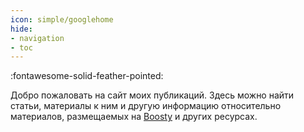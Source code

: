 ```yaml
---
icon: simple/googlehome
hide:
- navigation
- toc
---
```


:fontawesome-solid-feather-pointed:

Добро пожаловать на сайт моих публикаций.
Здесь можно найти статьи, материалы к ним и другую информацию относительно материалов, размещаемых на [Boosty](https://boosty.to/keygenqt) и других ресурсах.

<style>
h1 {
    display: none;
}
.md-main[data-md-component="main"] {
    box-shadow: #7b7b7b0a 0px 0px 5px 5px
}
.md-content {
    text-align: center;
}
.md-content p {
    display: block;
    width: 100%;
    max-width: 800px;
    margin: 0 auto;
    font-size: 28px;
    margin-top: 70px;
}
.md-content .twemoji {
    font-size: 200px;
    margin-top: -30px;
    color: #538777;
}
@media (max-width: 1220px) {
    .md-content p {
        font-size: 24px;
    }
}
</style>